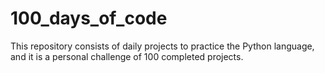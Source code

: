 # 100_days_of_code

This repository consists of daily projects to practice the Python language, and it is a personal challenge of 100 completed projects.
